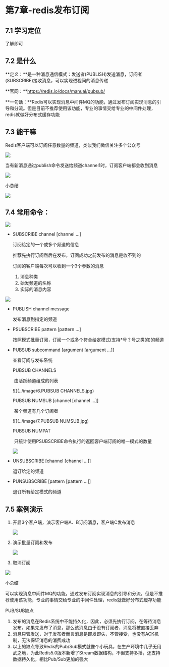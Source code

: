 # 第7章-redis发布订阅

## 7.1 学习定位

了解即可

## 7.2 是什么

**定义：**是一种消息通信模式：发送者(PUBLISH)发送消息，订阅者(SUBSCRIBE)接收消息，可以实现进程间的消息传递

**官网：**https://redis.io/docs/manual/pubsub/

**一句话：**Redis可以实现消息中间件MQ的功能，通过发布订阅实现消息的引导和分流。但是目前不推荐使用该功能，专业的事情交给专业的中间件处理，redis就做好分布式缓存功能

## 7.3 能干嘛

Redis客户端可以订阅任意数量的频道，类似我们微信关注多个公众号

![](../image/1.Redis订阅.jpg)

当有新消息通过publish命令发送给频道channel1时，订阅客户端都会收到消息

![](../image/2.Redis发布.jpg)

小总结

![](../image/3.发布订阅小总结.jpg)

## 7.4 常用命令：

![](../image/4.发布订阅常用命令.jpg)

- SUBSCRIBE channel [channel ...]

  订阅给定的一个或多个频道的信息

  推荐先执行订阅然后在发布，订阅成功之前发布的消息是收不到的

  订阅的客户端每次可以收到一个3个参数的消息

  1. 消息种类
  2. 始发频道的名称
  3. 实际的消息内容

![](../image/5.消息接收参数.jpg)

- PUBLISH channel message

  发布消息到指定的频道

- PSUBSCRIBE pattern [pattern ...]

  按照模式批量订阅，订阅一个或多个符合给定模式(支持*号？号之类的)的频道

- PUBSUB subcommand [argument [argument ...]]

  查看订阅与发布系统

  PUBSUB CHANNELS

  ​	由活跃频道组成的列表

  ![](../image/6.PUBSUB CHANNELS.jpg)

  PUBSUB NUMSUB [channel [channel ...]]

  ​	某个频道有几个订阅者

  ![](../image/7.PUBSUB NUMSUB.jpg)

  PUBSUB NUMPAT

  ​	只统计使用PSUBSCRIBE命令执行的返回客户端订阅的唯一模式的数量

  ![](../image/9.模式订阅.jpg)


- UNSUBSCRIBE [channel [channel ...]]

  退订给定的频道

- PUNSUBSCRIBE [pattern [pattern ...]]

  退订所有给定模式的频道

## 7.5 案例演示

1. 开启3个客户端，演示客户端A、B订阅消息，客户端C发布消息

   ![](../image/8.订阅演示.jpg)

2. 演示批量订阅和发布

   ![](../image/10.批量订阅和发布.jpg)

3. 取消订阅

![](../image/11.取消订阅.jpg)

小总结

可以实现消息中间件MQ的功能，通过发布订阅实现消息的引导和分流。但是不推荐使用该功能，专业的事情交给专业的中间件处理，redis就做好分布式缓存功能

PUB/SUB缺点

1. 发布的消息在Redis系统中不能持久化，因此，必须先执行订阅，在等待消息发布。如果先发布了消息，那么该消息由于没有订阅者，消息将被直接丢弃
2. 消息只管发送，对于发布者而言消息是即发即失，不管接受，也没有ACK机制，无法保证消息的消费成功
3. 以上的缺点导致Redis的Pub/Sub模式就像个小玩具，在生产环境中几乎无用武之地，为此Redis5.0版本新增了Stream数据结构，不但支持多播，还支持数据持久化，相比Pub/Sub更加的强大



